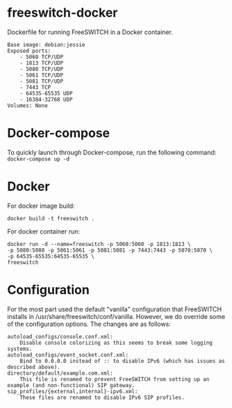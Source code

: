 # freeswitch-docker

Dockerfile for running FreeSWITCH in a Docker container.

    Base image: debian:jessie
    Exposed ports:
        - 5060 TCP/UDP
        - 1813 TCP/UDP
        - 5080 TCP/UDP
        - 5061 TCP/UDP
        - 5081 TCP/UDP
        - 7443 TCP
        - 64535-65535 UDP
        - 16384-32768 UDP
    Volumes: None


# Docker-compose
To quickly launch through Docker-compose, run the following command:
    `docker-compose up -d`

# Docker

For docker image build: 
    
    docker build -t freeswitch .
    
For docker container run: 

    docker run -d --name=freeswitch -p 5060:5060 -p 1813:1813 \
    -p 5080:5080 -p 5061:5061 -p 5081:5081 -p 7443:7443 -p 5070:5070 \
    -p 64535-65535:64535-65535 \
    freeswitch

# Configuration
For the most part used the default "vanilla" configuration that FreeSWITCH installs in /usr/share/freeswitch/conf/vanilla. However, we do override some of the configuration options. The changes are as follows:

    autoload_configs/console.conf.xml:
        Disable console colorizing as this seems to break some logging systems.
    autoload_configs/event_socket.conf.xml:
        Bind to 0.0.0.0 instead of :: to disable IPv6 (which has issues as described above).
    directory/default/example.com.xml:
        This file is renamed to prevent FreeSWITCH from setting up an example (and non-functional) SIP gateway.
    sip_profiles/{external,internal}-ipv6.xml:
        These files are renamed to disable IPv6 SIP profiles.